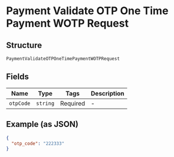 
# Payment Validate OTP One Time Payment WOTP Request

## Structure

`PaymentValidateOTPOneTimePaymentWOTPRequest`

## Fields

| Name | Type | Tags | Description |
|  --- | --- | --- | --- |
| `otpCode` | `string` | Required | - |

## Example (as JSON)

```json
{
  "otp_code": "222333"
}
```

